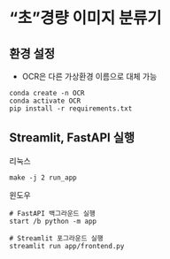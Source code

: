 # “초”경량 이미지 분류기

## 환경 설정

- OCR은 다른 가상환경 이름으로 대체 가능
```
conda create -n OCR
conda activate OCR
pip install -r requirements.txt
```

## Streamlit, FastAPI 실행
리눅스
```
make -j 2 run_app
```

윈도우 
```
# FastAPI 백그라운드 실행
start /b python -m app

# Streamlit 포그라운드 실행
streamlit run app/frontend.py

```
